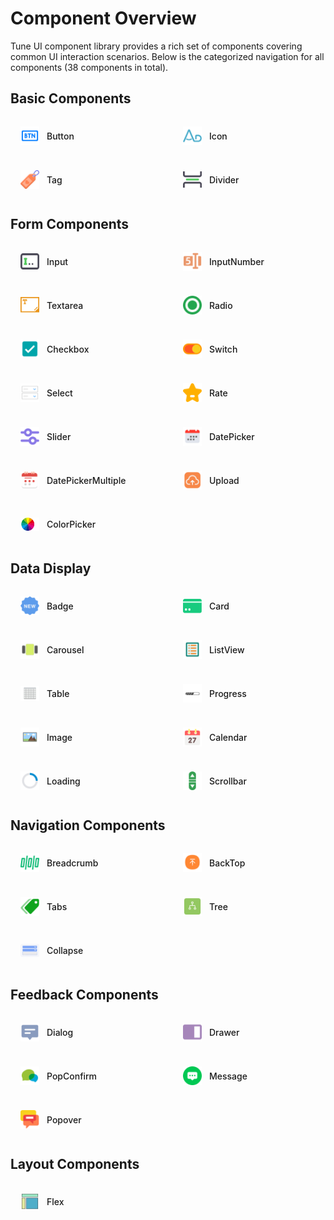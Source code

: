 # Component Overview

Tune UI component library provides a rich set of components covering common UI interaction scenarios. Below is the categorized navigation for all components (38 components in total).

<style>
.component-list {
  display: grid;
  grid-template-columns: repeat(auto-fill, minmax(240px, 1fr));
  gap: 16px;
  margin-top: 20px;
}

.component-item {
  display: flex;
  align-items: center;
  padding: 12px 16px;
  border: 1px solid var(--vp-c-divider);
  border-radius: 8px;
  transition: all 0.3s;
  color: var(--vp-c-text-1);
  font-weight: 500;
  text-decoration: none;
}

.component-item:hover {
  border-color: var(--vp-c-brand);
  box-shadow: 0 2px 12px rgba(0, 0, 0, 0.1);
  transform: translateY(-2px);
}

.component-icon {
  width: 30px;
  height: 30px;
  margin-right: 12px;
  display: flex;
  align-items: center;
  justify-content: center;
}

.component-icon img {
  max-width: 100%;
  max-height: 100%;
  object-fit: contain;
}

.component-section {
  margin-bottom: 32px;
}
</style>

## Basic Components

<div class="component-section">
  <div class="component-list">
    <a href="/tune-ui/components/button" class="component-item">
      <span class="component-icon">
        <img src="/components/button.png" />
      </span>Button
    </a>
    <a href="/tune-ui/components/icon" class="component-item">
      <span class="component-icon">
        <img src="/components/icon.png" />
      </span>Icon
    </a>
    <a href="/tune-ui/components/tag" class="component-item">
      <span class="component-icon">
        <img src="/components/tag.png" />
      </span>Tag
    </a>
    <a href="/tune-ui/components/divider" class="component-item">
      <span class="component-icon">
        <img src="/components/divider.png" />
      </span>Divider
    </a>
  </div>
</div>

## Form Components

<div class="component-section">
  <div class="component-list">
    <a href="/tune-ui/components/input" class="component-item">
      <span class="component-icon">
        <img src="/components/input.png" />
      </span>Input
    </a>
    <a href="/tune-ui/components/input-number" class="component-item">
      <span class="component-icon">
        <img src="/components/input-number.png" />
      </span>InputNumber
    </a>
    <a href="/tune-ui/components/textarea" class="component-item">
      <span class="component-icon">
        <img src="/components/textarea.png" />
      </span>Textarea
    </a>
    <a href="/tune-ui/components/radio" class="component-item">
      <span class="component-icon">
        <img src="/components/radio.png" />
      </span>Radio
    </a>
    <a href="/tune-ui/components/checkbox" class="component-item">
      <span class="component-icon">
        <img src="/components/checkbox.png" />
      </span>Checkbox
    </a>
    <a href="/tune-ui/components/switch" class="component-item">
      <span class="component-icon">
        <img src="/components/switch.png" />
      </span>Switch
    </a>
    <a href="/tune-ui/components/select" class="component-item">
      <span class="component-icon">
        <img src="/components/select.png" />
      </span>Select
    </a>
    <a href="/tune-ui/components/rate" class="component-item">
      <span class="component-icon">
        <img src="/components/rate.png" />
      </span>Rate
    </a>
    <a href="/tune-ui/components/slider" class="component-item">
      <span class="component-icon">
        <img src="/components/slider.png" />
      </span>Slider
    </a>
    <a href="/tune-ui/components/date-picker" class="component-item">
      <span class="component-icon">
        <img src="/components/date-picker.png" />
      </span>DatePicker
    </a>
    <a href="/tune-ui/components/date-picker-multiple" class="component-item">
      <span class="component-icon">
        <img src="/components/date-picker-multiple.png" />
      </span>DatePickerMultiple
    </a>
    <a href="/tune-ui/components/upload" class="component-item">
      <span class="component-icon">
        <img src="/components/upload.png" />
      </span>Upload
    </a>
    <a href="/tune-ui/components/color-picker" class="component-item">
      <span class="component-icon">
        <img src="/components/color-picker.png" />
      </span>ColorPicker
    </a>
  </div>
</div>

## Data Display

<div class="component-section">
  <div class="component-list">
    <a href="/tune-ui/components/badge" class="component-item">
      <span class="component-icon">
        <img src="/components/badge.png" />
      </span>Badge
    </a>
    <a href="/tune-ui/components/card" class="component-item">
      <span class="component-icon">
        <img src="/components/card.png" />
      </span>Card
    </a>
    <a href="/tune-ui/components/carousel" class="component-item">
      <span class="component-icon">
        <img src="/components/carousel.png" />
      </span>Carousel
    </a>
    <a href="/tune-ui/components/list-view" class="component-item">
      <span class="component-icon">
        <img src="/components/list-view.png" />
      </span>ListView
    </a>
    <a href="/tune-ui/components/table" class="component-item">
      <span class="component-icon">
        <img src="/components/table.png" />
      </span>Table
    </a>
    <a href="/tune-ui/components/progress" class="component-item">
      <span class="component-icon">
        <img src="/components/progress.png" />
      </span>Progress
    </a>
    <a href="/tune-ui/components/image" class="component-item">
      <span class="component-icon">
        <img src="/components/image.png" />
      </span>Image
    </a>
    <a href="/tune-ui/components/calendar" class="component-item">
      <span class="component-icon">
        <img src="/components/calendar.png" />
      </span>Calendar
    </a>
    <a href="/tune-ui/components/loading" class="component-item">
      <span class="component-icon">
        <img src="/components/loading.png" />
      </span>Loading
    </a>
    <a href="/tune-ui/components/scrollbar" class="component-item">
      <span class="component-icon">
        <img src="/components/scrollbar.png" />
      </span>Scrollbar
    </a>
  </div>
</div>

## Navigation Components

<div class="component-section">
  <div class="component-list">
    <a href="/tune-ui/components/breadcrumb" class="component-item">
      <span class="component-icon">
        <img src="/components/breadcrumb.png" />
      </span>Breadcrumb
    </a>
    <a href="/tune-ui/components/back-top" class="component-item">
      <span class="component-icon">
        <img src="/components/back-top.png" />
      </span>BackTop
    </a>
    <a href="/tune-ui/components/tabs" class="component-item">
      <span class="component-icon">
        <img src="/components/tabs.png" />
      </span>Tabs
    </a>
    <a href="/tune-ui/components/tree" class="component-item">
      <span class="component-icon">
        <img src="/components/tree.png" />
      </span>Tree
    </a>
    <a href="/tune-ui/components/collapse" class="component-item">
      <span class="component-icon">
        <img src="/components/collapse.png" />
      </span>Collapse
    </a>
  </div>
</div>

## Feedback Components

<div class="component-section">
  <div class="component-list">
    <a href="/tune-ui/components/dialog" class="component-item">
      <span class="component-icon">
        <img src="/components/dialog.png" />
      </span>Dialog
    </a>
    <a href="/tune-ui/components/drawer" class="component-item">
      <span class="component-icon">
        <img src="/components/drawer.png" />
      </span>Drawer
    </a>
    <a href="/tune-ui/components/pop-confirm" class="component-item">
      <span class="component-icon">
        <img src="/components/pop-confirm.png" />
      </span>PopConfirm
    </a>
    <a href="/tune-ui/components/message" class="component-item">
      <span class="component-icon">
        <img src="/components/message.png" />
      </span>Message
    </a>
    <a href="/tune-ui/components/popover" class="component-item">
      <span class="component-icon">
        <img src="/components/popover.png" />
      </span>Popover
    </a>
  </div>
</div>

## Layout Components

<div class="component-section">
  <div class="component-list">
    <a href="/tune-ui/components/flex" class="component-item">
      <span class="component-icon">
        <img src="/components/flex.png" />
      </span>Flex
    </a>
  </div>
</div>
